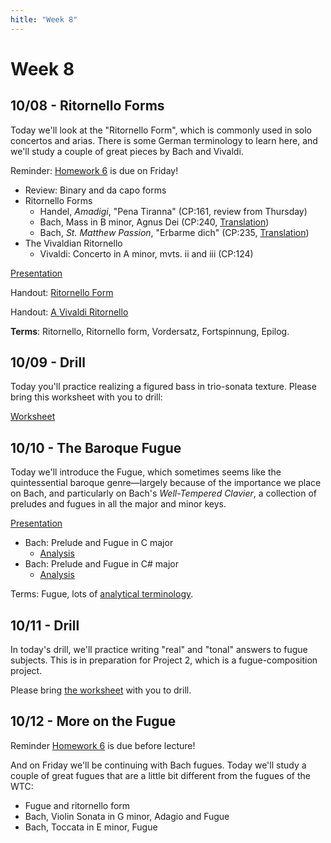 ```yaml
---
hitle: "Week 8"
---
```


# Week 8

## 10/08 - Ritornello Forms

Today we'll look at the "Ritornello Form", which is commonly used in
solo concertos and arias. There is some German terminology to learn here,
and we'll study a couple of great pieces by Bach and Vivaldi.

Reminder: [Homework 6](HW-6.pdf) is due on Friday!

* Review: Binary and da capo forms
* Ritornello Forms
  * Handel, *Amadigi*, "Pena Tiranna" (CP:161, review from Thursday)
  * Bach, Mass in B minor, Agnus Dei (CP:240, [Translation](/translations/mass.html#agnus-dei))
  * Bach, *St. Matthew Passion*, "Erbarme dich" (CP:235, [Translation](/translations/erbarme-dich.html))
* The Vivaldian Ritornello
  * Vivaldi: Concerto in A minor, mvts. ii and iii (CP:124)

[Presentation](https://docs.google.com/presentation/d/1-ewzePFyKEObYhvM-Ses2aN-dxEtt3SUB3dDbeDyaVs/edit?usp=sharing)

Handout: [Ritornello Form](ritornello-form.pdf)

Handout: [A Vivaldi Ritornello](vivaldi-ritornello-map.pdf)

**Terms**: Ritornello, Ritornello form, Vordersatz, Fortspinnung, Epilog.

## 10/09 - Drill

Today you'll practice realizing a figured bass in trio-sonata texture.
Please bring this worksheet with you to drill:

[Worksheet](worksheet-handel-figured-bass.pdf)

## 10/10 - The Baroque Fugue

Today we'll introduce the Fugue, which sometimes seems like the quintessential
baroque genre—largely because of the importance we place on Bach, and particularly
on Bach's *Well-Tempered Clavier*, a collection of preludes and fugues in all the
major and minor keys.

[Presentation](https://docs.google.com/presentation/d/1SAMsCrVjLZGkc3Hl2hm2gJLPUIIh1SFWpTDL2duSitk/edit?usp=sharing)

* Bach: Prelude and Fugue in C major
  * [Analysis](https://www.youtube.com/watch?v=qodY3wzjhpE)
* Bach: Prelude and Fugue in C# major
  * [Analysis](https://www.youtube.com/watch?v=DkndFX_PkwA)

Terms: Fugue, lots of [analytical terminology](fugue-terminology.pdf).

## 10/11 - Drill

In today's drill, we'll practice writing "real" and "tonal" answers to fugue subjects.
This is in preparation for Project 2, which is a fugue-composition project.

Please bring [the worksheet](worksheet-fugue-subjects-and-answers.pdf) with you to drill.

## 10/12 - More on the Fugue

Reminder [Homework 6](HW-6.pdf) is due before lecture!

And on Friday we'll be continuing with Bach fugues. Today we'll study a couple
of great fugues that are a little bit different from the fugues of the WTC:

* Fugue and ritornello form
* Bach, Violin Sonata in G minor, Adagio and Fugue
* Bach, Toccata in E minor, Fugue
